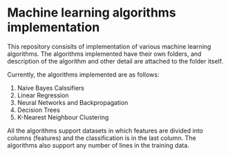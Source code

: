 # Machine learning algorithms implementation 

This repository consisits of implementation of various machine learning algorithms. The algorithms implemented have their own folders, and description of the algorithm and other detail are attached to the folder itself. 

Currently, the algorithms implemented are as follows: 
1) Naive Bayes Calssifiers 
2) Linear Regression 
3) Neural Networks and Backpropagation 
4) Decision Trees 
5) K-Nearest Neighbour Clustering 

All the algorithms support datasets in which features are divided into columns (features) and the classification is in the last column. The algorithms also support any number of lines in the training data. 
